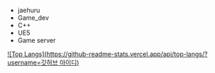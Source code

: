 - jaehuru
- Game_dev
- C++
- UE5
- Game server

[![Top Langs](https://github-readme-stats.vercel.app/api/top-langs/?username=깃허브 아이디)](https://github.com/jaehuru/github-readme-stats)


<!---
jaehuru/jaehuru is a ✨ special ✨ repository because its `README.md` (this file) appears on your GitHub profile.
You can click the Preview link to take a look at your changes.
--->
